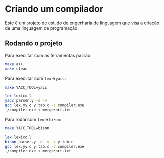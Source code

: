 # Criando um compilador
Este é um projeto de estudo de engenharia de linguagem que visa a criação de uma linguagem de programação.

## Rodando o projeto

Para executar com as ferramentas padrão:

```bash
make all
make clean
```

Para executar com `lex` e `yacc`:

```bash
make YACC_TOOL=yacc
```

```bash
lex lexico.l
yacc parser.y -d -v 
gcc lex.yy.c y.tab.c -o compiler.exe
./compiler.exe < mergesort.txt
```

Para rodar com `lex` e `bison`: 

```bash
make YACC_TOOL=bison
```

```bash
lex lexico.l
bison parser.y -d -v -o y.tab.c
gcc lex.yy.c y.tab.c -o compiler.exe
./compiler.exe < mergesort.txt
```

